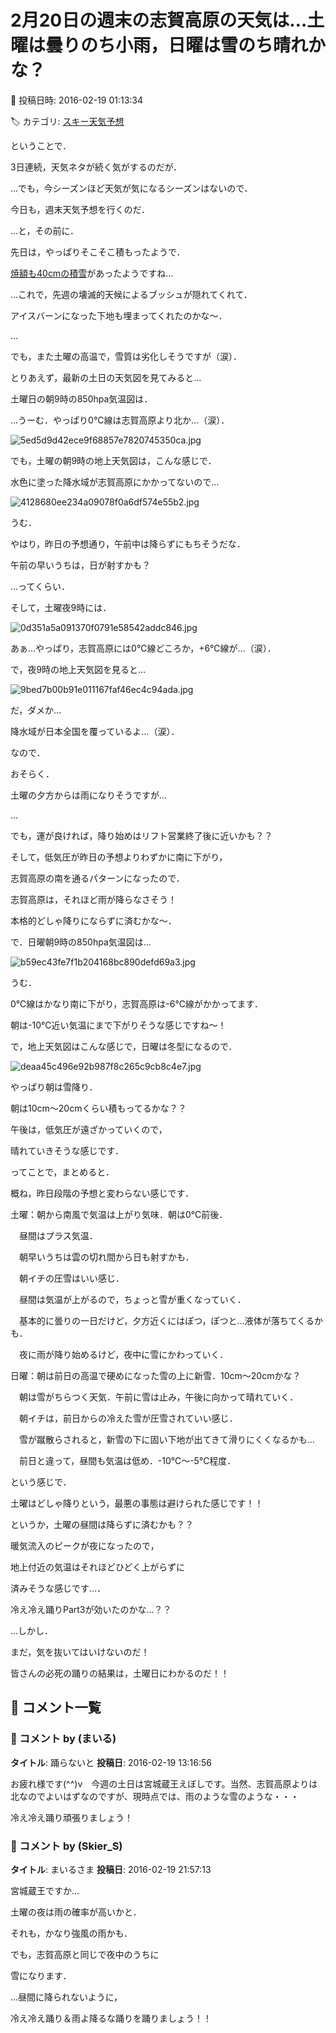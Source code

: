 # 2月20日の週末の志賀高原の天気は…土曜は曇りのち小雨，日曜は雪のち晴れかな？

📅 投稿日時: 2016-02-19 01:13:34

🏷️ カテゴリ: [スキー天気予想](c6554f5c3c106093b511a8daae23757e8.md)

ということで．


3日連続，天気ネタが続く気がするのだが．





…でも，今シーズンほど天気が気になるシーズンはないので．


今日も，週末天気予想を行くのだ．





…と，その前に．


先日は，やっぱりそこそこ積もったようで．


[焼額も40cmの積雪](https://www.facebook.com/yakebitaiyama/posts/938003162961697)があったようですね…


…これで，先週の壊滅的天候によるブッシュが隠れてくれて．


アイスバーンになった下地も埋まってくれたのかな～．





…


でも，また土曜の高温で，雪質は劣化しそうですが（涙）．





とりあえず，最新の土日の天気図を見てみると…


土曜日の朝9時の850hpa気温図は．


…うーむ．やっぱり0℃線は志賀高原より北か…（涙）．




![5ed5d9d42ece9f68857e7820745350ca.jpg](images/5ed5d9d42ece9f68857e7820745350ca.jpg)







でも，土曜の朝9時の地上天気図は，こんな感じで．


水色に塗った降水域が志賀高原にかかってないので…




![4128680ee234a09078f0a6df574e55b2.jpg](images/4128680ee234a09078f0a6df574e55b2.jpg)




うむ．


やはり，昨日の予想通り，午前中は降らずにもちそうだな．


午前の早いうちは，日が射すかも？


…ってくらい．





そして，土曜夜9時には．




![0d351a5a091370f0791e58542addc846.jpg](images/0d351a5a091370f0791e58542addc846.jpg)




あぁ…やっぱり，志賀高原には0℃線どころか，+6℃線が…（涙）．





で，夜9時の地上天気図を見ると…




![9bed7b00b91e011167faf46ec4c94ada.jpg](images/9bed7b00b91e011167faf46ec4c94ada.jpg)




だ，ダメか…


降水域が日本全国を覆っているよ…（涙）．





なので．


おそらく．


土曜の夕方からは雨になりそうですが…


…


でも，運が良ければ，降り始めはリフト営業終了後に近いかも？？


そして，低気圧が昨日の予想よりわずかに南に下がり，


志賀高原の南を通るパターンになったので．


志賀高原は，それほど雨が降らなさそう！


本格的どしゃ降りにならずに済むかな～．





で．日曜朝9時の850hpa気温図は…




![b59ec43fe7f1b204168bc890defd69a3.jpg](images/b59ec43fe7f1b204168bc890defd69a3.jpg)




うむ．


0℃線はかなり南に下がり，志賀高原は-6℃線がかかってます．


朝は-10℃近い気温にまで下がりそうな感じですね～！





で，地上天気図はこんな感じで，日曜は冬型になるので．




![deaa45c496e92b987f8c265c9cb8c4e7.jpg](images/deaa45c496e92b987f8c265c9cb8c4e7.jpg)




やっぱり朝は雪降り．


朝は10cm～20cmくらい積もってるかな？？


午後は，低気圧が遠ざかっていくので，


晴れていきそうな感じです．





ってことで，まとめると．


概ね，昨日段階の予想と変わらない感じです．





土曜：朝から南風で気温は上がり気味．朝は0℃前後．


　昼間はプラス気温．


　朝早いうちは雲の切れ間から日も射すかも．


　朝イチの圧雪はいい感じ．


　昼間は気温が上がるので，ちょっと雪が重くなっていく．


　基本的に曇りの一日だけど，夕方近くにはぽつ，ぽつと…液体が落ちてくるかも．


　夜に雨が降り始めるけど，夜中に雪にかわっていく．





日曜：朝は前日の高温で硬めになった雪の上に新雪．10cm～20cmかな？


　朝は雪がちらつく天気．午前に雪は止み，午後に向かって晴れていく．


　朝イチは，前日からの冷えた雪が圧雪されていい感じ．


　雪が蹴散らされると，新雪の下に固い下地が出てきて滑りにくくなるかも…


　前日と違って，昼間も気温は低め．-10℃～-5℃程度．





という感じで．


土曜はどしゃ降りという，最悪の事態は避けられた感じです！！


というか，土曜の昼間は降らずに済むかも？？


暖気流入のピークが夜になったので，


地上付近の気温はそれほどひどく上がらずに


済みそうな感じです…．


冷え冷え踊りPart3が効いたのかな…？？





…しかし．


まだ，気を抜いてはいけないのだ！


皆さんの必死の踊りの結果は，土曜日にわかるのだ！！

## 💬 コメント一覧

### 💬 コメント by (まいる)
**タイトル**: 踊らないと
**投稿日**: 2016-02-19 13:16:56

お疲れ様です(^^)v　今週の土日は宮城蔵王えぼしです。当然、志賀高原よりは北なのでよいはずなのですが、現時点では、雨のような雪のような・・・

冷え冷え踊り頑張りましょう！

### 💬 コメント by (Skier_S)
**タイトル**: まいるさま
**投稿日**: 2016-02-19 21:57:13

宮城蔵王ですか…

土曜の夜は雨の確率が高いかと．

それも，かなり強風の雨かも．

でも，志賀高原と同じで夜中のうちに

雪になります．

…昼間に降られないように，

冷え冷え踊り＆雨よ降るな踊りを踊りましょう！！

